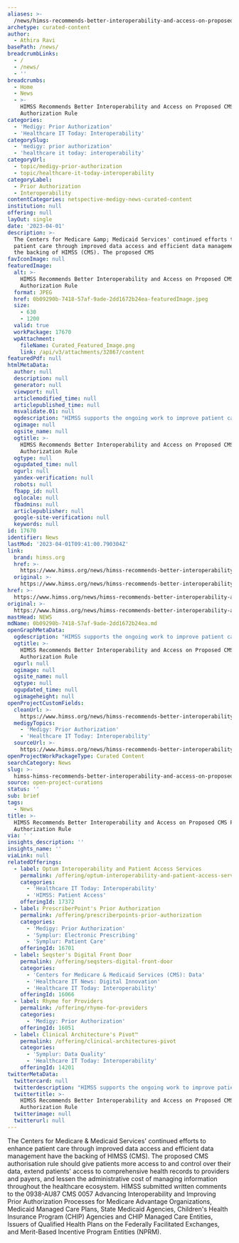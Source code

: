 ```yaml
---
aliases: >-
  /news/himss-recommends-better-interoperability-and-access-on-proposed-cms-prior-authorization-rule
archetype: curated-content
author:
  - Athira Ravi
basePath: /news/
breadcrumbLinks:
  - /
  - /news/
  - ''
breadcrumbs:
  - Home
  - News
  - >-
    HIMSS Recommends Better Interoperability and Access on Proposed CMS Prior
    Authorization Rule
categories:
  - 'Medigy: Prior Authorization'
  - 'Healthcare IT Today: Interoperability'
categorySlug:
  - 'medigy: prior authorization'
  - 'healthcare it today: interoperability'
categoryUrl:
  - topic/medigy-prior-authorization
  - topic/healthcare-it-today-interoperability
categoryLabel:
  - Prior Authorization
  - Interoperability
contentCategories: netspective-medigy-news-curated-content
institution: null
offering: null
layOut: single
date: '2023-04-01'
description: >-
  The Centers for Medicare &amp; Medicaid Services' continued efforts to enhance
  patient care through improved data access and efficient data management have
  the backing of HIMSS (CMS). The proposed CMS
favIconImage: null
featuredImage:
  alt: >-
    HIMSS Recommends Better Interoperability and Access on Proposed CMS Prior
    Authorization Rule
  format: JPEG
  href: 0b09290b-7418-57af-9ade-2dd1672b24ea-featuredImage.jpeg
  size:
    - 630
    - 1200
  valid: true
  workPackage: 17670
  wpAttachment:
    fileName: Curated_Featured_Image.png
    link: /api/v3/attachments/32867/content
featuredPdf: null
htmlMetaData:
  author: null
  description: null
  generator: null
  viewport: null
  articlemodified_time: null
  articlepublished_time: null
  msvalidate.01: null
  ogdescription: "HIMSS supports the ongoing work to improve patient care with better data access and streamlined data management by the Centers for Medicare & Medicaid Services (CMS).\_\_"
  ogimage: null
  ogsite_name: null
  ogtitle: >-
    HIMSS Recommends Better Interoperability and Access on Proposed CMS Prior
    Authorization Rule
  ogtype: null
  ogupdated_time: null
  ogurl: null
  yandex-verification: null
  robots: null
  fbapp_id: null
  oglocale: null
  fbadmins: null
  articlepublisher: null
  google-site-verification: null
  keywords: null
id: 17670
identifier: News
lastMod: '2023-04-01T09:41:00.790304Z'
link:
  brand: himss.org
  href: >-
    https://www.himss.org/news/himss-recommends-better-interoperability-and-access-proposed-cms-prior-authorization-rule
  original: >-
    https://www.himss.org/news/himss-recommends-better-interoperability-and-access-proposed-cms-prior-authorization-rule
href: >-
  https://www.himss.org/news/himss-recommends-better-interoperability-and-access-proposed-cms-prior-authorization-rule
original: >-
  https://www.himss.org/news/himss-recommends-better-interoperability-and-access-proposed-cms-prior-authorization-rule
mastHead: NEWS
mdName: 0b09290b-7418-57af-9ade-2dd1672b24ea.md
openGraphMetaData:
  ogdescription: "HIMSS supports the ongoing work to improve patient care with better data access and streamlined data management by the Centers for Medicare & Medicaid Services (CMS).\_\_"
  ogtitle: >-
    HIMSS Recommends Better Interoperability and Access on Proposed CMS Prior
    Authorization Rule
  ogurl: null
  ogimage: null
  ogsite_name: null
  ogtype: null
  ogupdated_time: null
  ogimageheight: null
openProjectCustomFields:
  cleanUrl: >-
    https://www.himss.org/news/himss-recommends-better-interoperability-and-access-proposed-cms-prior-authorization-rule
  medigyTopics:
    - 'Medigy: Prior Authorization'
    - 'Healthcare IT Today: Interoperability'
  sourceUrl: >-
    https://www.himss.org/news/himss-recommends-better-interoperability-and-access-proposed-cms-prior-authorization-rule
openProjectWorkPackageType: Curated Content
searchCategory: News
slug: >-
  himss-himss-recommends-better-interoperability-and-access-on-proposed-cms-prior-authorization-rule
source: open-project-curations
status: ''
sub: brief
tags:
  - News
title: >-
  HIMSS Recommends Better Interoperability and Access on Proposed CMS Prior
  Authorization Rule
via: ' '
insights_description: ''
insights_name: ''
viaLink: null
relatedOfferings:
  - label: Optum Interoperability and Patient Access Services
    permalink: /offering/optum-interoperability-and-patient-access-services
    categories:
      - 'Healthcare IT Today: Interoperability'
      - 'HIMSS: Patient Access'
    offeringId: 17372
  - label: PrescriberPoint's Prior Authorization
    permalink: /offering/prescriberpoints-prior-authorization
    categories:
      - 'Medigy: Prior Authorization'
      - 'Symplur: Electronic Prescribing'
      - 'Symplur: Patient Care'
    offeringId: 16701
  - label: Seqster's Digital Front Door
    permalink: /offering/seqsters-digital-front-door
    categories:
      - 'Centers for Medicare & Medicaid Services (CMS): Data'
      - 'Healthcare IT News: Digital Innovation'
      - 'Healthcare IT Today: Interoperability'
    offeringId: 16066
  - label: Rhyme for Providers
    permalink: /offering/rhyme-for-providers
    categories:
      - 'Medigy: Prior Authorization'
    offeringId: 16051
  - label: Clinical Architecture's Pivot™
    permalink: /offering/clinical-architectures-pivot
    categories:
      - 'Symplur: Data Quality'
      - 'Healthcare IT Today: Interoperability'
    offeringId: 14201
twitterMetaData:
  twittercard: null
  twitterdescription: "HIMSS supports the ongoing work to improve patient care with better data access and streamlined data management by the Centers for Medicare & Medicaid Services (CMS).\_\_"
  twittertitle: >-
    HIMSS Recommends Better Interoperability and Access on Proposed CMS Prior
    Authorization Rule
  twitterimage: null
  twitterurl: null
---
```

<p>The Centers for Medicare &amp; Medicaid Services' continued efforts to enhance patient care through improved data access and efficient data management have the backing of HIMSS (CMS). The proposed CMS authorisation rule should give patients more access to and control over their data, extend patients' access to comprehensive health records to providers and payers, and lessen the administrative cost of managing information throughout the healthcare ecosystem. HIMSS submitted written comments to the 0938-AU87 CMS 0057 Advancing Interoperability and Improving Prior Authorization Processes for Medicare Advantage Organizations, Medicaid Managed Care Plans, State Medicaid Agencies, Children's Health Insurance Program (CHIP) Agencies and CHIP Managed Care Entities, Issuers of Qualified Health Plans on the Federally Facilitated Exchanges, and Merit-Based Incentive Program Entities (NPRM).</p>